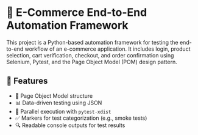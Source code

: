 
# 🛒 E-Commerce End-to-End Automation Framework

This project is a Python-based automation framework for testing the end-to-end workflow of an e-commerce application. It includes login, product selection, cart verification, checkout, and order confirmation using Selenium, Pytest, and the Page Object Model (POM) design pattern.

## 📌 Features

- 🔧 Page Object Model structure
- 📊 Data-driven testing using JSON
- 🚀 Parallel execution with `pytest-xdist`
- ✅ Markers for test categorization (e.g., smoke tests)
- 🔍 Readable console outputs for test results
